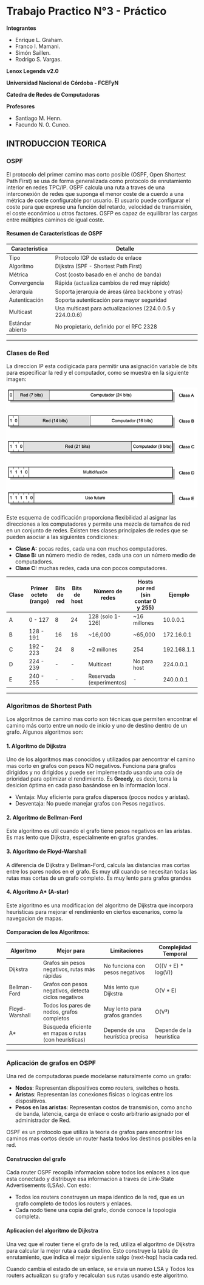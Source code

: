 # Trabajo Practico N°3 - Práctico

**Integrantes**

- Enrique L. Graham.
- Franco I. Mamani.
- Simón Saillen.
- Rodrigo S. Vargas.

**Lenox Legends v2.0**

**Universidad Nacional de Córdoba - FCEFyN**

**Catedra de Redes de Computadoras**

**Profesores**

- Santiago M. Henn.
- Facundo N. 0. Cuneo.


## INTRODUCCION TEORICA
### OSPF
El protocolo del primer camino mas corto posible (OSPF, Open Shortest Path First) se usa de forma generalizada como protocolo de enrutamiento interior en redes TPC/IP. OSPF calcula una ruta a traves de una interconexión de redes que suponga el menor coste de a cuerdo a una métrica de coste configurable por usuario. El usuario puede configurar el coste para que exprese una función del retardo, velocidad de transmisión, el coste económico u otros factores. OSFP es capaz de equilibrar las cargas entre múltiples caminos de igual coste.

#### Resumen de Caracteristicas de OSPF

| Característica       | Detalle                                                                 |
|----------------------|-------------------------------------------------------------------------|
| Tipo              | Protocolo IGP de estado de enlace                                       |
| Algoritmo         | Dijkstra (SPF - Shortest Path First)                                    |
| Métrica           | Cost (costo basado en el ancho de banda)                                |
| Convergencia      | Rápida (actualiza cambios de red muy rápido)                            |
| Jerarquía         | Soporta jerarquía de áreas (área backbone y otras)                      |
| Autenticación     | Soporta autenticación para mayor seguridad                              |
| Multicast         | Usa multicast para actualizaciones (224.0.0.5 y 224.0.0.6)              |
| Estándar abierto  | No propietario, definido por el RFC 2328                                |
----
### Clases de Red
La direccion IP esta codigicada para permitir una asignación variable de bits para especificar la red y el computador, como se muestra en la siguiente imagen: 

![Formatos de direcciones IP](/Lab3/Imagenes/ClasesRedes.PNG)

Este esquema de codificación proporciona flexibilidad al asignar las direcciones a los computadores y permite una mezcla de tamaños de red en un conjunto de redes. Existen tres clases principales de redes que se pueden asociar a las siguientes condiciones:
* **Clase A:** pocas redes, cada una con muchos computadores.
* **Clase B:** un número medio de redes, cada una con un número medio de computadores.
* **Clase C:** muchas redes, cada una con pocos computadores.

| Clase | Primer octeto (rango) | Bits de red | Bits de host | Número de redes     | Hosts por red (sin contar 0 y 255) | Ejemplo       |
|-------|------------------------|-------------|---------------|----------------------|-------------------------------------|----------------|
| A     | 0 - 127                | 8           | 24            | 128 (solo 1-126)     | ~16 millones                        | 10.0.0.1       |
| B     | 128 - 191              | 16          | 16            | ~16,000              | ~65,000                             | 172.16.0.1     |
| C     | 192 - 223              | 24          | 8             | ~2 millones          | 254                                 | 192.168.1.1    |
| D     | 224 - 239              | -           | -             | Multicast            | No para host                        | 224.0.0.1      |
| E     | 240 - 255              | -           | -             | Reservada (experimentos) | -                               | 240.0.0.1      |
----
### Algoritmos de Shortest Path
Los algoritmos de camino mas corto son técnicas que permiten encontrar el camino más corto entre un nodo de inicio y uno de destino dentro de un grafo. Algunos algoritmos son:

#### 1. Algoritmo de Dijkstra
Uno de los algoritmos mas conocidos y utilizados par aencontrar el camino mas corto en grafos con pesos NO negativos. Funciona para grafos dirigidos y no dirigidos y puede ser implementado usando una cola de prioridad para optimizar el rendimiento. Es **Greedy**, es decir, toma la desicion óptima en cada paso basándose en la información local.

- Ventaja: Muy eficiente para grafos dispersos (pocos nodos y aristas).
- Desventaja: No puede manejar grafos con Pesos negativos.

#### 2. Algoritmo de Bellman-Ford
Este algoritmo es util cuando el grafo tiene pesos negativos en las aristas. Es mas lento que Dijkstra, especialmente en grafos grandes.

#### 3. Algoritmo de Floyd-Warshall
A diferencia de Dijkstra y Bellman-Ford, calcula las distancias mas cortas entre los pares nodos en el grafo. Es muy util cuando se necesitan todas las rutas mas cortas de un grafo completo. Es muy lento para grafos grandes

#### 4. Algoritmo A* (A-star)
Este algoritmo es una modificacion del algoritmo de Dijkstra que incorpora heurísticas para mejorar el rendimiento en ciertos escenarios, como la navegacion de mapas.

#### Comparacion de los Algoritmos:
| Algoritmo      | Mejor para                                           | Limitaciones                                 | Complejidad Temporal       |
|----------------|------------------------------------------------------|----------------------------------------------|----------------------------|
| Dijkstra       | Grafos sin pesos negativos, rutas más rápidas        | No funciona con pesos negativos              | O((V + E) * log(V))        |
| Bellman-Ford   | Grafos con pesos negativos, detecta ciclos negativos | Más lento que Dijkstra                       | O(V * E)                   |
| Floyd-Warshall | Todos los pares de nodos, grafos completos           | Muy lento para grafos grandes                | O(V³)                      |
| A*             | Búsqueda eficiente en mapas o rutas (con heurísticas) | Depende de una heurística precisa            | Depende de la heurística   |
----

### Aplicación de grafos en OSPF
Una red de computadoras puede modelarse naturalmente como un grafo:
- **Nodos**: Representan dispositivos como routers, switches o hosts.
- **Aristas**: Representan las conexiones fisicas o logicas entre los dispositivos.
- **Pesos en las aristas**: Representan costos de transmision, como ancho de banda, latencia, carga de enlace o costo arbitrario asignado por el administrador de Red.

OSPF es un protocolo que utiliza la teoria de grafos para encontrar los caminos mas cortos desde un router hasta todos los destinos posibles en la red. 

#### Construccion del grafo

Cada router OSPF recopila informacion sobre todos los enlaces a los que esta conectado y distribuye esa informacion a traves de Link-State Advertisements (LSAs). Con esto:

- Todos los routers construyen un mapa identico de la red, que es un grafo completo de todos los routers y enlaces.
- Cada nodo tiene una copia del grafo, donde conoce la topologia completa.

#### Aplicacion del algoritmo de Dijkstra
Una vez que el router tiene el grafo de la red, utiliza el algoritmo de Dijkstra para calcular la mejor ruta a cada destino. Esto construye la tabla de enrutamiento, que indica el mejor siguiente salgo (next-hop) hacia cada red. 

Cuando cambia el estado de un enlace, se envia un nuevo LSA y Todos los routers actualizan su grafo y recalculan sus rutas usando este algoritmo.